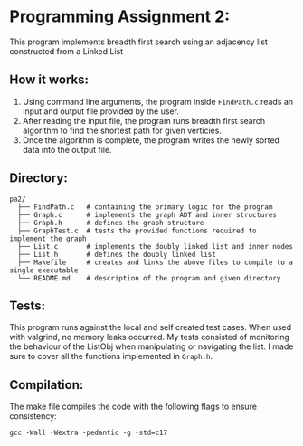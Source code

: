 # Programming Assignment 2:

This program implements breadth first search using an adjacency list constructed from a Linked List

## How it works:

  1. Using command line arguments, the program inside `FindPath.c` reads an input and output file provided by the user.
  2. After reading the input file, the program runs breadth first search algorithm to find the shortest path for given verticies.
  3. Once the algorithm is complete, the program writes the newly sorted data into the output file.

## Directory:

```
pa2/
  ├── FindPath.c   # containing the primary logic for the program
  ├── Graph.c      # implements the graph ADT and inner structures
  ├── Graph.h      # defines the graph structure
  ├── GraphTest.c  # tests the provided functions required to implement the graph
  ├── List.c       # implements the doubly linked list and inner nodes
  ├── List.h       # defines the doubly linked list
  ├── Makefile     # creates and links the above files to compile to a single executable
  └── README.md    # description of the program and given directory
```

## Tests:

This program runs against the local and self created test cases. When used with valgrind, no memory leaks occurred. My tests consisted of monitoring the behaviour of the ListObj when manipulating or navigating the list. I made sure to cover all the functions implemented in `Graph.h`.

## Compilation:

The make file compiles the code with the following flags to ensure consistency:
```
gcc -Wall -Wextra -pedantic -g -std=c17
```

